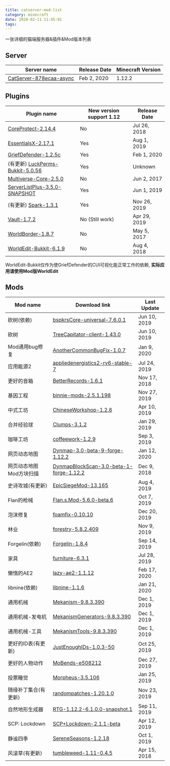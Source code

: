 ```yaml
---
title: catserver-mod-list
category: minecraft
date: 2020-02-11 11:45:01
tags:
---
```


一张详细的猫端服务器&插件&Mod版本列表

<!-- more -->

## Server

| Server name | Release Date | Minecraft Version |
| ----------- | ------------ | ----------------- |
| [CatServer-878ecaa-async](https://github.com/Luohuayu/CatServer/releases) | Feb 2, 2020 | 1.12.2 |

## Plugins

| Plugin name | New version support 1.12 | Release Date |
| ----------- | ------------------- | ----------- |
| [CoreProtect-2.14.4](https://www.spigotmc.org/resources/coreprotect.8631/) | No | Jul 26, 2018 |
| [EssentialsX-2.17.1](https://www.spigotmc.org/resources/essentialsx.9089/) | Yes | Aug 1, 2019 |
| [GriefDefender-1.2.5c](https://www.spigotmc.org/resources/griefdefender.68900/) | Yes | Feb 1, 2020 |
| (有更新) [LuckPerms-Bukkit-5.0.56](https://ci.lucko.me/view/LuckPerms/job/LuckPerms/) | Yes | Unknown |
| [Multiverse-Core-2.5.0](https://dev.bukkit.org/projects/multiverse-core/) | No | Jun 2, 2017 |
| [ServerListPlus-3.5.0-SNAPSHOT](https://ci.codemc.io/job/Minecrell/job/ServerListPlus/) | Yes | Jun 1, 2019 |
| (有更新) [Spark-1.3.1](https://www.spigotmc.org/resources/spark.57242/) | Yes | Nov 26, 2019 |
| [Vault-1.7.2](https://www.spigotmc.org/resources/vault.34315/) | No (Still work) | Apr 29, 2019 |
| [WorldBorder-1.8.7](https://dev.bukkit.org/projects/worldborder/) | No | May 5, 2017 |
| [WorldEdit-Bukkit-6.1.9](https://dev.bukkit.org/projects/worldedit/) | No | Aug 4, 2018 |

WorldEdit-Bukkit仅作为使GriefDefender的CUI可视化能正常工作的依赖,
**实际应用请使用Mod版WorldEdit**

## Mods

| Mod name | Download link | Last Update |
| -------- | ------------- | ---------- |
| 砍树(依赖) | [bspkrsCore-universal-7.6.0.1](https://www.curseforge.com/minecraft/mc-mods/bspkrscore-updated/files/all) | Jun 10, 2019 |
| 砍树 | [TreeCapitator-client-1.43.0](https://www.curseforge.com/minecraft/mc-mods/treecapitator-updated/files/all) | Jun 10, 2019 |
| Mod通用bug修复 | [AnotherCommonBugFix-1.0.7](https://www.mcbbs.net/thread-857865-1-1.html) | Jan 9, 2020 |
| 应用能源2 | [appliedenergistics2-rv6-stable-7](https://ae-mod.info/Downloads/) | Jul 24, 2019 |
| 更好的音箱 | [BetterRecords-1.6.1](https://www.curseforge.com/minecraft/mc-mods/better-records/files/all) | Nov 17, 2018 |
| 基因工程 | [binnie-mods-2.5.1.198](https://www.curseforge.com/minecraft/mc-mods/binnies-mods/files/all) | Nov 27, 2019 |
| 中式工坊 | [ChineseWorkshop-1.2.6](https://www.curseforge.com/minecraft/mc-mods/chineseworkshop/files/all?filter-game-version=1738749986%3A628) | Apr 10, 2019 |
| 合并经验球 | [Clumps-3.1.2](https://www.curseforge.com/minecraft/mc-mods/clumps/files/all?filter-game-version=1738749986%3A628) | Jan 29, 2019 |
| 咖啡工坊 | [coffeework-1.2.9](https://www.curseforge.com/minecraft/mc-mods/coffee-workshop/files/all) | Sep 3, 2019 |
| 网页动态地图 | [Dynmap-3.0-beta-9-forge-1.12.2](http://mikeprimm.com/dynmap/builds/dynmap/) | Jan 12, 2020 |
| 网页动态地图Mod方块扫描 | [DynmapBlockScan-3.0-beta-1-forge-1.12.2](http://mikeprimm.com/dynmap/builds/DynmapBlockScan/) | Dec 9, 2018 |
| 史诗攻城(有更新) | [EpicSiegeMod-13.165](https://www.curseforge.com/minecraft/mc-mods/epic-siege-mod/files/all) | Aug 4, 2019 |
| Flan的枪械 | [Flan.s.Mod-5.6.0-beta.6](https://github.com/FlansMods/FlansMod/releases) | Oct 7, 2019 |
| 泡沫修复 | [foamfix-0.10.10](https://www.curseforge.com/minecraft/mc-mods/foamfix-optimization-mod/files/all?filter-game-version=1738749986%3A628) | Dec 20, 2019 |
| 林业 | [forestry-5.8.2.409](https://www.curseforge.com/minecraft/mc-mods/forestry/files/all) | Nov 9, 2019 |
| Forgelin(依赖) | [Forgelin-1.8.4](https://www.curseforge.com/minecraft/mc-mods/shadowfacts-forgelin/files/all) | Sep 14, 2019 |
| 家具 | [furniture-6.3.1](https://www.curseforge.com/minecraft/mc-mods/mrcrayfish-furniture-mod/files/all?filter-game-version=1738749986%3A628) | Jul 28, 2019 |
| 懒惰的AE2 | [lazy-ae2-1.1.12](https://www.curseforge.com/minecraft/mc-mods/lazy-ae2/files/all) | Feb 17, 2020 |
| libnine(依赖) | [libnine-1.1.6](https://www.curseforge.com/minecraft/mc-mods/libnine/files/all) | Jan 21, 2020 |
| 通用机械 | [Mekanism-9.8.3.390](https://www.curseforge.com/minecraft/mc-mods/mekanism/files/all?filter-game-version=1738749986%3A628) | Dec 1, 2019 |
| 通用机械-发电机 | [MekanismGenerators-9.8.3.390](https://www.curseforge.com/minecraft/mc-mods/mekanism-generators/files) | Dec 1, 2019 |
| 通用机械-工具 | [MekanismTools-9.8.3.390](https://www.curseforge.com/minecraft/mc-mods/mekanism-tools/files) | Dec 1, 2019 |
| 更好的ID表(有更新) | [JustEnoughIDs-1.0.3-50](https://github.com/DimensionalDevelopment/JustEnoughIDs/releases) | Oct 25, 2019 |
| 更好的人物动作 | [MoBends-e508212](https://github.com/mobends/MoBends/tree/bendspacks-rework) | Dec 27, 2019 |
| 投票睡觉 | [Morpheus-3.5.106](https://www.curseforge.com/minecraft/mc-mods/morpheus/files/all?filter-game-version=1738749986%3A628) | Jan 25, 2019 |
| 随缘补丁集合(有更新) | [randompatches-1.20.1.0](https://www.curseforge.com/minecraft/mc-mods/randompatches/files/all?filter-game-version=1738749986%3A628) | Nov 23, 2019 |
| 自然地形生成器 | [RTG-1.12.2-6.1.0.0-snapshot.1](https://www.curseforge.com/minecraft/mc-mods/realistic-terrain-generation/files/all) | Sep 11, 2019 |
| SCP: Lockdown | [SCP+Lockdown-2.1.1-beta](https://www.curseforge.com/minecraft/mc-mods/scp-lockdown/files/all) | Apr 12, 2019 |
| 静谧四季 | [SereneSeasons-1.2.18](https://www.curseforge.com/minecraft/mc-mods/serene-seasons/files/all?filter-game-version=1738749986%3A628) | Oct 1, 2019 |
| 风滚草(有更新) | [tumbleweed-1.11-0.4.5](https://www.curseforge.com/minecraft/mc-mods/tumbleweed/files/all?filter-game-version=1738749986%3A628) | Apr 15, 2018 |
